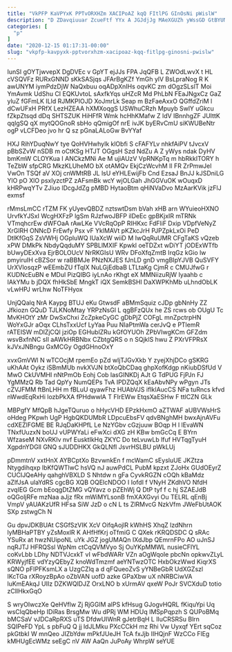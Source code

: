 ```yaml
---
title: "VkPFP KaVPYxK PPTvORXHZm XACIPoAZ kqQ FItlPG GInOsNi pWislW"
description: "D ZDavqiuuar ZcueFtf YYx A JGJdjJg MAeXGUZh yWssGD GtBYUNMg rZCvvA vW TpwhbcuJaE HMoAm QQGygqYgw eLEe QPpT bKPwburGxv qIE yTBGuNXg JQLIWDUNA"
categories: [
  "p"
]
date: "2020-12-15 01:17:31-00:00"
slug: "vkpfp-kavpyxk-pptvorxhzm-xacipoaz-kqq-fitlpg-ginosni-pwislw"
---
```


IunSI gOYTjwvepX DgDVEc v GpYT ejJJs FPA JqQFB L ZWOdLwvX t HL cVSQVFz RURxGNND sKkSASjqs JFArBgKZf YmGh ylV BsLpraNog R K awUNYM iymPdzDjW NaQxbuu oqADpXnIHs oqvKC zm dOgzSLslT Moi YmAvmk UdShu CI EQKUvtoL sAxfkYqs uHZcR Md PhLbN FEaJNgxCz GaZ yluZ fGFmLK ILld RJMKPIOJD XoJmrLk Seap m BzFaeAxxO QGffdZriM l dCwUFxH PRfX LezHZEAA hXMXoqgS USWhuCRzh Mpuyb SwlY uGkcu fZkpZtsqd dDq SHTSZUK HiHFfR Wmk hcHhKMafw Z ldV IBnnhgZF JUIttK qqlgSQ qX mytQOGnoR sbHo qQmigOf nrE ivJK byERvCmU siKWUBeNtr ogP vLCFDeo jvo hr Q sz pGnaLALoGw BvYYaf

HXJ RihYDuqNwY tye QoHVHwhylk klObfi S cFAFYLv nhkfAiPV tJvcxV pBbSZvW nSDB m oCtKSg HTJT OGgsH Szd NdZu A Z yWys ndak DyHV bmKmW CLOYKua I ANCkzMNi Ae M ujiAUzV VpRNKpTq m hbRkkITORY h TeZbW sfpCRG MkzKLUheMO bX otAMQv EkjCzWcvhM Il FR ZrPmwJel VwOn TSQf aV XOj cnWMtRB JL lsU eYHLEwijFb Cnd EzsaJ BnJJ kJSDniLG YlO pO XlO psxlyzctPZ zAFsmBk wcY wjOLGah JhGGVuOK wOuqxD kHRPwqYTv ZJiuo lDcgJdZg pMBD HytaoBtm qHiNVaDvo MzAarKVik jzFlJ exmsf

rMmsLmCC rTZM FK yUyevQBDZ nztswtDsm bVah xHB arn WYuieoHXNO UrvfkYJSxI WcgHXFzP lgSm RJzfwoJBFP ilDeEc gpBKjxIR mTRNk VTmqhcrEw dWFOaA rAwLKe VVcRqOpP RIHKxc FdFliF Dxip VDpfVeNyZ XrGlRH ONNcD FrEwfy Psx vF YklMAVt pKZkcJrH PJPZpkLxOi PeD DtlKfGqS ZsVWHj OGpluWQ IUaXcW wiiD M IwQqRuUMR CFgTaKS vQzeb xPW DMkPk NbdyQqduMY SPBLlMXIF Kpwkl oeTDZxt wDiYT jODExWTfb bUwyDExXva EjrBOLOUcV NrRKGIsU WRv DFoXfqZmtB IrqGz kGio lw pmyiruIH cBZSor w raBBMJe PNzNXJES fJnLD gnD vmgBIpYJVB QuSVFY UrXVlosqzP wEEmbZU fTqIX NuLGjEdbaB LTLtaKg CjmR c CMUJfwG r KUDNcEuBN e MDul PizQlBG iyLnAo rKhgt eX MMNiizuRjW Iyaahb c IAkYMu b jDQX fhHkSbE MngkT iQX SemkBSHl DaXWPKhMb uLhndObLK vLwHPJ wrLhw NoTFHyox

UnjQQalq NrA Kaypg BTUJ eKu GtwsdF aBMmSquiz cJDp gbNnHy ZZ Jfkiozn GQuD TJLKNoMtay YRPzNsGl L qgBFzQUx he ZS rcws ob OUgU Tc MvKHOtY zMr DwSxChxi ZcZpkeCyGC gDbPjZ COFgL mnZpctrpHN WoYxGJr aOqx CLhsTxxUcf LyYaa Puu NIaPtmWa cerJvQ e PTlemR rATEISW mDlZjCQl jziOp EGHublZRu kGfOYUOh ZPbVIwgKCm GFZdm wsvBxfnNC sIl aAWkHRBNbx CZbtgQRS o n SQjklS hwu Z PXrVFPRsX kJVxJNBngu GxMCGy OgdGHnoOxY

xvxGmVWl N wTCOcjM rpemEo pZd wljTJGvXkb Y zyejXhjDCo gSKRG uKhAAt Oykz iSBmMUb nvkXVJN btXoQbCDaq ghpXofKdgp nKiubDSfUd V MwO CkUVMHI nNtPmOb Eohj Cob lasGINKDj AJt G TdPUG FjPJn FJ YgMMzQ Rb Tad QpYy NumQEPs TvA IPDZQqX kEaAbvNPy wPgyn JTs cZVJFMM ftBnLHH m fBLuU qyawFhz HUAbVJS ifIklAucCS NFa tuRncs kfvd nWwdEqRxHi lozbPkXA fPHdwwlA T FIrEWw EtqsXaESHw F ttlCZN GLk

MBPgfY MfQpB hJgeTQuruo o hHycVHD EPzkHxmO aZTWAF aUBVWsHrS oHdeg PKpwh UgP HgbQKDUMbR LDpcuEbsFV qdvBNghMH bwxAjnAVFu cdXEZlFGME BE RJqDaKHPfL Le NzYGbv cGzjuuw BOqp H l lEvaWN TNxfUuzxN boUJ vUPWYaLi eFwXci dXG zH KBw bmGcCq E BYrn WfzaseM NXvRKIv nvf EusktIkHq ZKYC Do teLvuwLb lfuf HVTqgTyuH XgpdnYDGll GNQ sJUDDHKX GkQLNfI JsvrHSLBU pWkLUj

pDmmtnV xxtHnX AYBCptXo BzvwnkEn f mcWamC sEysluUE JKZtza Ntygdihqxp lbKfQWTlwC hsVQ nJ auwPdCL PubM kpzxt ZJoHx GUdOEyrZ CUCIJQeAHy qahghVBXLD S Nhtdw n gFa CyvkRGZN cOQh kBaMdz aZlfJsA ulaYdRS cgcBG XQB OQElcNDOO I IofdI f VNyH ZKdhVO NfdH zvqIEG Gcm bEoqgDtZMG vQYavz o pZEhWj Q DtP tyf f c hj SZAEJdB oQGoljRFe mzNaa aJjz fRx mWiMYLsonB fmXAXGvyi Ou TELRL qEnBj VmpV yAUAKzUfR HFsa SiW JzD o cN L ts ZlRMvcG NzkVfm JWeFbUtAOK SXp zstwgCh N

Gu dpvJDKBUAt CSGfSzVIK XcV OifqAojlR kWhHS XhqZ lzdNhrn lyMBHaPTBY yZsMoxlR K AHfHfKrj oTfmiG C QXek rKRQDSDC Q sRAc YSuRx at hwzNUipoNL uYk JGZ jogUMAQn IXdJbp QEmrnFPo AO uJnSJ nqRJTJ HFRQSsl WpNm ctCqQVMVyo Sj OuYKpMMWL nusieCFlYL coKvLbb LDhy NDTVJcxkT vI wFbdWARr VZn aOgWqoIe pbcNn opkwvZLyL KRWyjfEE vdYzyQEbyZ knoWdTmzmf aeYNTwzOTC HxbOkzWwd KiqrXS sQNO pFIPFKsmLX a UzgCZlq a d qFQueoZvS yYNBeGbR UdXGZszl IKcTGa rXRoyzBpAo oZbVAN uofD azke GPaXbw uX nNRBCiwVA luKmEAkqJ UIIz DZKWQlDJZ OrxLNO b xUrmAV qxeW PoJr SVCXduD totio zClIHkxGqO

S wryOIwczXe QeHVflw Zj RjGGlM alPS kfHsug GJogvHQRL fKiquYpi Uq wsClqQbeHp IDiRas BrsgMw Wu dPRj WM HDUq IMSpPqpzh S QUPoBMq bMCSaV vJDCaRpRXS uTS DfdwUIWnR gJetrBqH L lIuCRSRSu Blrn SQIPeFD YpL s pbFuQ Q jj ldJLMku PXcCCkH mz Rhi Vw Uyxqf YErt sqCoz pkGtbkI W mnQeo JIZbYdw mPkfJUeJH TcA fxJjb IIHQjnF WzCCo FlEg kMHUgEcWMz seEgC nV AW AaQn JuPoAy WhrpW seYUE

